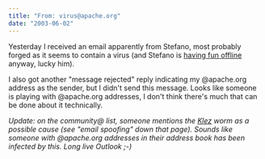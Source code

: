 ```yaml
---
title: "From: virus@apache.org"
date: "2003-06-02"
---
```


Yesterday I received an email apparently from Stefano, most probably forged as it seems to contain a virus (and Stefano is [having fun offline](http://www.betaversion.org/~stefano/linotype/news/16/) anyway, lucky him).

I also got another "message rejected" reply indicating my @apache.org address as the sender, but I didn't send this message. Looks like someone is playing with @apache.org addresses, I don't think there's much that can be done about it technically.

_Update: on the community@ list, someone mentions the [Klez](http://securityresponse.symantec.com/avcenter/venc/data/w32.klez.h@mm.html) worm as a possible cause (see "email spoofing" down that page). Sounds like someone with @apache.org addresses in their address book has been infected by this. Long live Outlook ;-)_
